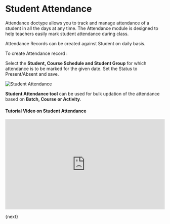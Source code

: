 # Student Attendance

Attendance doctype allows you to track and manage attendance of a student in all the days at any time. The Attendance module is designed to help teachers easily mark student attendance during class. 

Attendance Records can be created against Student on daily basis.

To create Attendance record :

Select the **Student, Course Schedule and Student Group** for which attendance is to be marked for the given date. Set the Status to Present/Absent and save. 

<img class="screenshot" alt="Student Attendance" src="{{docs_base_url}}/assets/img/education/schedule/student-attendance.gif">

**Student Attendance tool** can be used for bulk updation of the attendance based on **Batch, Course or Activity**.

#### Tutorial Video on Student Attendance



<div>
    <style>.embed-container { position: relative; padding-bottom: 56.25%; height: 0; overflow: hidden; max-width: 100%; } .embed-container iframe, .embed-container object, .embed-container embed { position: absolute; top: 0; left: 0; width: 100%; height: 100%; }
    </style>
    <div class='embed-container'>
        <iframe src='https://www.youtube.com/embed//j9pgkPuyiaI' frameborder='0' allowfullscreen>
        </iframe>
    </div>
</div>

{next}